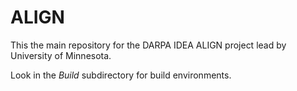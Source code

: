 # ALIGN
This the main repository for the DARPA IDEA ALIGN project lead by University of Minnesota.

Look in the *Build* subdirectory for build environments.
